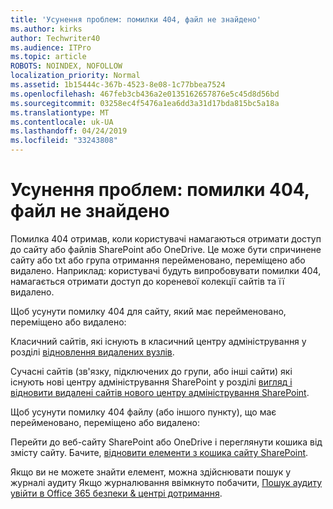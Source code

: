 ```yaml
---
title: 'Усунення проблем: помилки 404, файл не знайдено'
ms.author: kirks
author: Techwriter40
ms.audience: ITPro
ms.topic: article
ROBOTS: NOINDEX, NOFOLLOW
localization_priority: Normal
ms.assetid: 1b15444c-367b-4523-8e08-1c77bbea7524
ms.openlocfilehash: 467feb3cb436a2e0135162657876e5c45d8d56bd
ms.sourcegitcommit: 03258ec4f5476a1ea6dd3a31d17bda815bc5a18a
ms.translationtype: MT
ms.contentlocale: uk-UA
ms.lasthandoff: 04/24/2019
ms.locfileid: "33243808"
---
```

# <a name="troubleshoot-error-404-file-not-found"></a>Усунення проблем: помилки 404, файл не знайдено

Помилка 404 отримав, коли користувачі намагаються отримати доступ до сайту або файлів SharePoint або OneDrive. Це може бути спричинене сайту або txt або група отримання перейменовано, переміщено або видалено. Наприклад: користувачі будуть випробовувати помилки 404, намагається отримати доступ до кореневої колекції сайтів та її видалено.

Щоб усунути помилку 404 для сайту, який має перейменовано, переміщено або видалено:

Класичний сайтів, які існують в класичний центру адміністрування у розділі [відновлення видалених вузлів](https://docs.microsoft.com/en-us/sharepoint/restore-deleted-site-collection).


Сучасні сайтів (зв'язку, підключених до групи, або інші сайти) які існують нові центру адміністрування SharePoint у розділі [вигляд і відновити видалені сайтів нового центру адміністрування SharePoint](https://docs.microsoft.com/en-us/sharepoint/restore-deleted-site-collection).

Щоб усунути помилку 404 файлу (або іншого пункту), що має перейменовано, переміщено або видалено:

Перейти до веб-сайту SharePoint або OneDrive і переглянути кошика від змісту сайту. Бачите, [відновити елементи з кошика сайту SharePoint](https://support.office.com/en-us/article/Restore-items-in-the-Recycle-Bin-of-a-SharePoint-site-6df466b6-55f2-4898-8d6e-c0dff851a0be#ID0EAADAAA=Online).

Якщо ви не можете знайти елемент, можна здійснювати пошук у журналі аудиту Якщо журналювання ввімкнуто побачити, [Пошук аудиту увійти в Office 365 безпеки & центрі дотримання](https://docs.microsoft.com/en-us/office365/securitycompliance/search-the-audit-log-in-security-and-compliance?redirectSourcePath=%252fclient%252fsearch-the-audit-log-in-the-office-365-security-compliance-center-0d4d0f35-390b-4518-800e-0c7ec95e946c).
